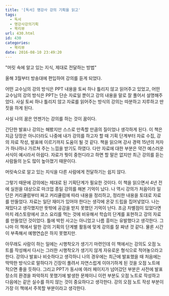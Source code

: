 ```yaml
---
title: '[독서] 명강사 강의 기획을 읽고'
tags:
  - 독서
  - 명강사강의기획
  - 북리뷰
url: 430.html
id: 430
categories:
  - 북리뷰
date: 2016-08-10 23:49:20
---
```


"머릿 속에 알고 있는 지식, 제대로 전달하는 방법"

올해 3월부터 방송대에 편입하여 강의를 듣게 되었다.

어떤 교수님의 강의 방식은 PPT 내용을 토씨 하나 틀리지 않고 읽어주고 있었고, 어떤 교수님의 강의 방식은 PPT는 단순 자료일 뿐이고 강의 내용을 말로 잘 풀어서 설명해주었다. 사실 토씨 하나 틀리지 않고 자료를 읽어주는 방식의 강의는 따분하고 지루하고 딴짓을 하게 된다.

사실 나의 꿈은 언젠가는 강의를 하는 것이 꿈이다.

간단한 발표나 강의는 해봤지만 스스로 만족할 만큼의 질이었나 생각하게 된다. 이 책은 지금 당장은 아니더라도 나중에 내가 강의를 하고자 할 때 기획 단계부터 자료 수집, 강의 자료 작성, 발표에 이르기까지 도움이 될 것 같다. 책을 읽으며 강사 경력 15년의 저자가 하나하나 가르쳐 주는 느낌을 받기도 하였다. 다만 자료에 대한 부분은 약간 예스러운 서식이 예시라서 아쉽다. 자료가 뭣이 중헌디라고 하면 할 말은 없지만 최근 강의를 듣는 사람들의 눈도 많이 높아졌기 때문이다.

머릿속으로 알고 있는 지식을 다른 사람에게 전달하기는 쉽지 않다.

그렇기 때문에 강의에는 제대로 된 기획단계가 필요한 것이다. 이 책을 읽으면서 4년 전에 실원을 대상으로 마크업 종일 강의를 해본 기억이 났다. 나 역시 강의가 처음이라 일단은 커리큘럼부터 짜고 커리큘럼에 따라 내용을 정리하고, 정리한 내용을 토대로 자료를 만들었다. 자료는 일단 재미가 있어야 한다는 생각에 온갖 드립을 집어넣었다. 나는 재밌다고 생각했지만 뜻밖에 공감을 받지 못했던 기억이 난다. 조금 차별점이 있었다면 마치 레스토랑에서 코스 요리를 먹는 것에 비유해서 학습의 단계를 표현하고 강의 자료를 만들었던 것이었다. 틀에 박힌 사고는 아니었고 나름 흥미는 유발했다고 생각한다. 그나마 이 책에서 말한 강의 기획의 단계별 활동에 맞게 강의를 잘 짜낸 것 같다. 물론 시간이 부족해서 예행연습은 하지 못했지만.

아무래도 사람이 하는 일에는 시행착오가 생기기 마련인데 이 책에서는 강의도 오점 노트를 작성해서 다시는 그러한 시행착오가 생기지 않게 자유로운 형식으로 적어놓으라고 한다. 강의나 발표나 비슷하다고 생각하니 나의 경우에는 최근에 발표했을 때 처음에는 딱딱한 방식으로 말하다가 긴장이 풀려서 자연스럽게 이야기하게 된 것을 오점 노트에 적으면 좋을 듯하다. 그리고 PPT가 동시에 여러 페이지가 넘어갔던 부분은 사전에 발표 장소의 환경을 파악하지 못했기에 발생한 문제이니 이런 부분도 오점 노트로 작성하고 다음에는 같은 실수를 하지 않는 것이 중요하다고 생각한다. 강의 오점 노트 작성 부분이 가장 이 책에서 주목할 부분이라고 생각한다.